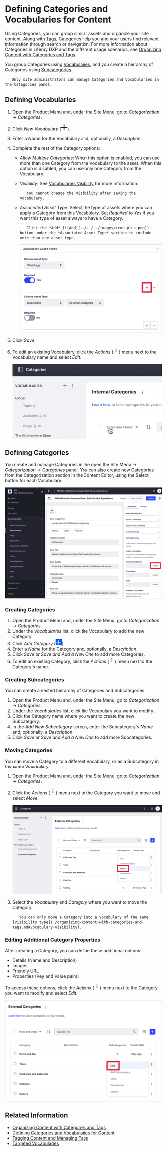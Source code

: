 # Defining Categories and Vocabularies for Content

Using Categories, you can group similar assets and organize your site content. Along with [Tags](./tagging-content-and-managing-tags.md), Categories help you and your users find relevant information through search or navigation. For more information about Categories in Liferay DXP and the different usage scenarios, see [Organizing Content with Categories and Tags](organizing-content-with-categories-and-tags.md).

You group Categories using [Vocabularies](#defining-vocabularies), and you create a hierarchy of Categories using [Subcategories](#creating-subcategories).

```note::
   Only site administrators can manage Categories and Vocabularies in the Categories panel.
```

## Defining Vocabularies

1. Open the Product Menu and, under the Site Menu, go to *Categorization* &rarr; *Categories*.
1. Click *New Vocabulary* (![New Vocabulary](../../../images/icon-plus.png)).
1. Enter a *Name* for the Vocabulary and, optionally, a *Description*.
1. Complete the rest of the Category options:

    - *Allow Multiple Categories*: When this option is enabled, you can use more than one Category from the Vocabulary to the asset. When this option is disabled, you can use only one Category from the Vocabulary.
    - *Visibility*: See [Vocabularies Visibility](./organizing-content-with-categories-and-tags.md#vocabularies-visibility) for more information.

        ```important::
           You cannot change the Visibility after saving the Vocabulary.
        ```

    - *Associated Asset Type*: Select the type of assets where you can apply a Category from this Vocabulary. Set *Required* to *Yes* if you want this type of asset always to have a Category.

        ```tip::
           Click the *Add* (![Add](../../../images/icon-plus.png)) button under the *Associated Asset Type* section to include more than one asset type.
        ```

        ![Define the category options for multiple asset types](./defining-categories-and-vocabularies-for-content/images/02.png)

1. Click *Save*.
1. To edit an existing Vocabulary, click the *Actions* (![Actions](../../../images/icon-actions.png)) menu next to the Vocabulary name and select *Edit*.

    ![Edit an existing Vocabulary using the Actions menu](./defining-categories-and-vocabularies-for-content/images/08.gif)

## Defining Categories

You create and manage Categories in the open the Site Menu &rarr; *Categorization* &rarr; *Categories* panel. You can also create new Categories from the Categorization section in the Content Editor, using the Select button for each Vocabulary.

![Add new Categories from the Categorization section in the Content Editor](./defining-categories-and-vocabularies-for-content/images/04.png)

### Creating Categories

1. Open the Product Menu and, under the Site Menu, go to *Categorization* &rarr; *Categories*.
1. Under the *Vocabularies* list, click the Vocabulary to add the new Category.
1. Click *Add Category* (![Add Category](../../../images/icon-add.png)).
1. Enter a *Name* for the Category and, optionally, a *Description*.
1. Click *Save* or *Save and Add a New One* to add more Categories.
1. To edit an existing Category, click the *Actions* (![Actions](../../../images/icon-actions.png)) menu next to the Category's name.

### Creating Subcategories

You can create a nested hierarchy of Categories and Subcategories:

1. Open the Product Menu and, under the Site Menu, go to *Categorization* &rarr; *Categories*.
1. Under the *Vocabularies* list, click the Vocabulary you want to modify.
1. Click the Category name where you want to create the new Subcategory.
1. In the *Add New Subcategory* screen, enter the Subcategory's *Name* and, optionally, a *Description*.
1. Click *Save* or *Save and Add a New One* to add more Subcategories.

### Moving Categories

You can move a Category to a different Vocabulary, or as a Subcategory in the same Vocabulary.

1. Open the Product Menu and, under the Site Menu, go to *Categorization* &rarr; *Categories*.
1. Click the *Actions* (![Actions](../../../images/icon-actions.png)) menu next to the Category you want to move and select *Move*.

    ![Use the Move option to organize Categories](./defining-categories-and-vocabularies-for-content/images/03.png)

1. Select the *Vocabulary* and *Category* where you want to move the Category.

    ```note::
       You can only move a Category into a Vocabulary of the same [Visibility type](./organizing-content-with-categories-and-tags.md#vocabulary-visibility).
    ```

### Editing Additional Category Properties

After creating a Category, you can define these additional options:

- Details (Name and Description)
- Images
- Friendly URL
- Properties (Key and Value pairs)

To access these options, click the *Actions* (![Actions](../../../images/icon-actions.png)) menu next to the Category you want to modify and select *Edit*.

![Edit the Category to define additional options](./defining-categories-and-vocabularies-for-content/images/10.png)

## Related Information

- [Organizing Content with Categories and Tags](./organizing-content-with-categories-and-tags.md)
- [Defining Categories and Vocabularies for Content](./defining-categories-and-vocabularies-for-content.md)
- [Tagging Content and Managing Tags](./tagging-content-and-managing-tags.md)
- [Targeted Vocabularies](./targeted-vocabularies.md)
